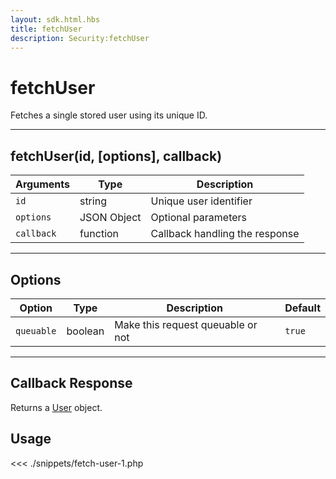 ```yaml
---
layout: sdk.html.hbs
title: fetchUser
description: Security:fetchUser
---
```


# fetchUser

Fetches a single stored user using its unique ID.

---

## fetchUser(id, [options], callback)

| Arguments  | Type        | Description                    |
| ---------- | ----------- | ------------------------------ |
| `id`       | string      | Unique user identifier         |
| `options`  | JSON Object | Optional parameters            |
| `callback` | function    | Callback handling the response |

---

## Options

| Option     | Type    | Description                       | Default |
| ---------- | ------- | --------------------------------- | ------- |
| `queuable` | boolean | Make this request queuable or not | `true`  |

---

## Callback Response

Returns a [User](/sdk/php/3/user) object.

## Usage

<<< ./snippets/fetch-user-1.php
